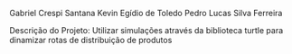 Gabriel Crespi Santana
Kevin Egídio de Toledo
Pedro Lucas Silva Ferreira

Descrição do Projeto: 
Utilizar simulações através da biblioteca turtle para dinamizar rotas de distribuição de produtos
